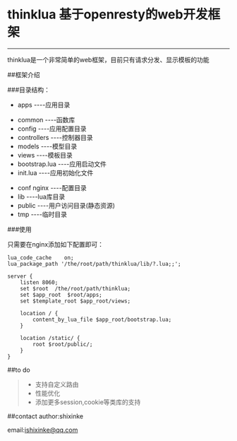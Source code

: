# thinklua 基于openresty的web开发框架

------

thinklua是一个非常简单的web框架，目前只有请求分发、显示模板的功能

##框架介绍

###目录结构：

* apps  ----应用目录
 + common  ----函数库
 + config  ----应用配置目录
 + controllers ----控制器目录
 + models      ----模型目录
 + views    ----模板目录
 + bootstrap.lua  ----应用启动文件
 + init.lua       ----应用初始化文件
* conf nginx ----配置目录
* lib      ----lua库目录
* public   ----用户访问目录(静态资源)
* tmp      ----临时目录

###使用

只需要在nginx添加如下配置即可：

    lua_code_cache    on;
    lua_package_path '/the/root/path/thinklua/lib/?.lua;;';

    server {
        listen 8060;
        set $root  /the/root/path/thinklua;
        set $app_root  $root/apps;
        set $template_root $app_root/views;

        location / {
            content_by_lua_file $app_root/bootstrap.lua;
        }

        location /static/ {
            root $root/public/;
        }
    }

##to do

> * 支持自定义路由
> * 性能优化
> * 添加更多session,cookie等类库的支持

##contact
author:shixinke

email:ishixinke@qq.com


